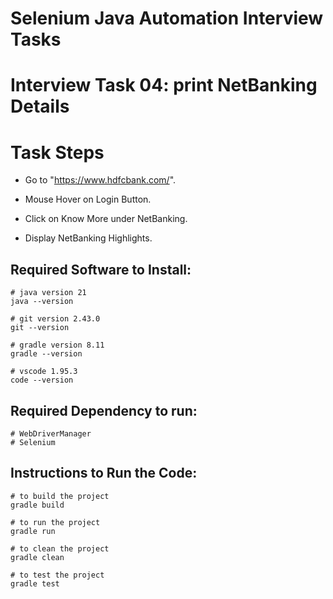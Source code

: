 # Selenium Java Automation Interview Tasks

# Interview Task 04: print NetBanking Details
# Task Steps
- Go to "https://www.hdfcbank.com/".

- Mouse Hover on Login Button.

- Click on Know More under NetBanking.

- Display NetBanking Highlights.

## Required Software to Install:
```
# java version 21
java --version
```
```
# git version 2.43.0
git --version
```
```
# gradle version 8.11
gradle --version
```
```
# vscode 1.95.3
code --version
```
## Required Dependency to run:
```
# WebDriverManager
# Selenium
```
## Instructions to Run the Code:
```
# to build the project
gradle build
```
```
# to run the project
gradle run
```
```
# to clean the project
gradle clean
```
```
# to test the project
gradle test
```